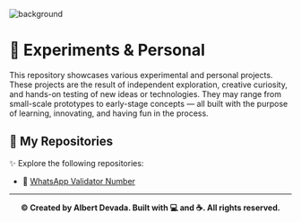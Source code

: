 ![background](https://i.pinimg.com/originals/90/70/32/9070324cdfc07c68d60eed0c39e77573.gif)

# 🔬 Experiments & Personal
This repository showcases various experimental and personal projects. These projects are the result of independent exploration, creative curiosity, and hands-on testing of new ideas or technologies. They may range from small-scale prototypes to early-stage concepts — all built with the purpose of learning, innovating, and having fun in the process.

## 📁 My Repositories
✨ Explore the following repositories:

- 🔗 [WhatsApp Validator Number]([https://github.com/albertdveada](https://github.com/albertdveada/whatsapp-number-validator))

---

<p align="center">
  <b>© Created by Albert Devada. Built with 💻 and ☕. All rights reserved.</b>
</p>
